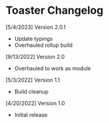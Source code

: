 # Toaster Changelog

[5/4/2023] Version 2.0.1
   - Update typings
   - Overhauled rollup build

[9/13/2022] Version 2.0
   - Overhauled to work as module

[5/3/2022] Version 1.1
   - Build cleanup

[4/20/2022] Version 1.0
   - Initial release

